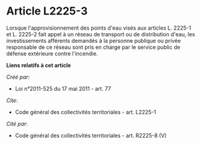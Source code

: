 # Article L2225-3

Lorsque l'approvisionnement des points d'eau visés aux articles L. 2225-1 et L. 2225-2 fait appel à un réseau de transport ou
de distribution d'eau, les investissements afférents demandés à la personne publique ou privée responsable de ce réseau sont
pris en charge par le service public de défense extérieure contre l'incendie.

**Liens relatifs à cet article**

_Créé par_:

  - Loi n°2011-525 du 17 mai 2011 - art. 77

_Cite_:

  - Code général des collectivités territoriales - art. L2225-1

_Cité par_:

  - Code général des collectivités territoriales - art. R2225-8 (V)
